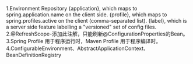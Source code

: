 1.Environment Repository
{application}, which maps to spring.application.name on the client side.
{profile}, which maps to spring.profiles.active on the client (comma-separated list).
{label}, which is a server side feature labelling a "versioned" set of config files.
2.@RefreshScope-添加此注解，只能刷新@ConfigurationProperties的Bean。
3.Spring Profile 用于程序运行时，Maven Profile 用于程序编译时。
4.ConfigurableEnvironment、AbstractApplicationContext、BeanDefinitionRegistry
